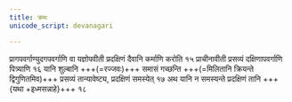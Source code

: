 ```yaml
---
title: क्रमः
unicode_script: devanagari

---
```


प्रागपवर्गाण्युदगपवर्गाणि वा यज्ञोपवीती प्रदक्षिणं दैवानि कर्माणि करोति १५
प्राचीनावीती प्रसव्यं दक्षिणापवर्गाणि पित्र्याणि १६  यानि शुल्बानि +++(=रज्जवः)+++ समासं गच्छन्ति +++(=मिलितानि क्रियन्ते द्विगुणितमिव)+++ प्रसव्यं तान्यावेष्ट्य, प्रदक्षिणं समस्येत् १७ अथ यानि न समस्यन्ते प्रदक्षिणं तानि +++{यथा +इध्मसन्नाहे}+++ १८

<div class="js_include" url="/vedAH_yajuH/taittirIyam/sUtram/ApastambaH/shrautam/vishvAsa-prastutiH/01/16/06_sarvatra_prasava_ukte.md"  newLevelForH1="2" includeTitle="false"> </div>   
